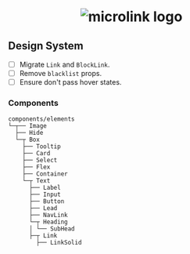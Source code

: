 <h1 align="center">
  <img src="https://microlink.io/logo-banner.png" alt="microlink logo">
</h1>


## Design System

- [ ] Migrate `Link` and `BlockLink`.
- [ ] Remove `blacklist` props.
- [ ] Ensure don't pass hover states.

### Components


```
components/elements
└─┬── Image
  ├── Hide
  └─┬ Box
    ├── Tooltip
    ├── Card
    ├── Select
    ├── Flex
    ├── Container
    └─┬ Text
      ├── Label
      ├── Input
      ├── Button
      ├── Lead
      ├── NavLink
      └─┬ Heading
      │ └── SubHead
      ├─┬ Link
        ├── LinkSolid
```
